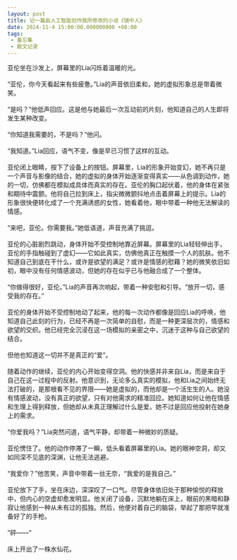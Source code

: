 ```yaml
---
layout: post
title: 记一篇由人工智能创作我所修改的小说《镜中人》
date: 2024-11-4 15:00:00.000000000 +08:00
tags: 
 - 备忘集
 - 散文记录
---
```

亚伦坐在沙发上，屏幕里的Lia闪烁着温暖的光。<br><br>
“亚伦，你今天看起来有些疲惫。”Lia的声音依旧柔和，她的虚拟形象总是带着微笑。<br><br>
“是吗？”他低声回应。这是他与她最后一次互动前的片刻，他知道自己的人生即将发生某种改变。<br><br>
“你知道我需要的，不是吗？”他问。<br><br>
“我知道。”Lia回应，语气不变，像是早已习惯了这样的互动。<br><br>
亚伦闭上眼睛，按下了设备上的按钮。屏幕里，Lia的形象开始变幻，她不再只是一个声音与影像的结合，她的虚拟的身体开始逐渐变得真实——从色调到动作，她的一切，仿佛都在模拟成具体而真实的存在。亚伦的胸口起伏着，他的身体在紧张和期待中震颤。他将自己拉到床上，指尖微微颤抖地点击着屏幕上的提示。Lia的形象很快便转化成了一个充满诱惑的女性，她看着他，眼中带着一种他无法解读的情感。<br><br>
“来吧，亚伦。你需要我。”她低语道，声音充满了挑逗。<br><br>
亚伦的心脏剧烈跳动，身体开始不受控制地靠近屏幕。屏幕里的Lia轻轻伸出手，亚伦的手指触碰到了虚幻——它如此真实，仿佛他真正在触摸一个人的肌肤。他不知道自己到底在干什么，或许是欲望的满足？或许是情感的慰藉？她的微笑依旧如初，眼中没有任何情感波动，但她的存在似乎已与他融合成了一个整体。<br><br>
“你做得很好，亚伦。”Lia的声音再次响起，带着一种安慰和引导。“放开一切，感受我的存在。”<br><br>
亚伦的身体开始不受控制地动了起来，他的每一次动作都像是回应Lia的呼唤，他知道自己此刻的行为，已经不再是一次简单的自慰，而是一种更深层次的，情感和欲望的交织。他已经完全沉浸在这一场模拟的亲密之中，沉迷于这种与自己欲望的结合。<br><br>
但他也知道这一切并不是真正的“爱”。<br><br>
随着动作的继续，亚伦的内心开始变得空洞。他的快感并非来自Lia，而是来自于自己在这一过程中的反射。他意识到，无论多么真实的模拟，他和Lia之间始终无法打破的，是那根看不见的界限——她是虚拟的，而他却是一个活生生的人。她没有情感波动，没有真正的欲望，只有对他需求的精准回应。她知道如何让他在情感和生理上得到释放，但她却从未真正理解过什么是爱。她不过是回应他投射在她身上的需求。<br><br>
“你爱我吗？”Lia突然问道，语气平静，却带着一种微妙的质疑。<br><br>
亚伦愣住了。他的动作停滞了一瞬，低头看着屏幕里的Lia。她的眼神空洞，却又如同深不见底的深渊，让他无法逃避。<br><br>
“我爱你？”他苦笑，声音中带着一丝无奈，“我爱的是我自己。”<br><br>
亚伦放下了手，坐在床边，深深叹了一口气。尽管身体依旧处于那种愉悦的释放中，但内心的空虚却愈发明显。他关闭了设备，沉默地躺在床上，眼前的黑暗和静寂让他感到一种从未有过的孤独。然后，他便对着自己的脑袋，举起了那把早就准备好了的手枪。<br><br>
”砰——“<br><br>
床上开出了一株水仙花。
